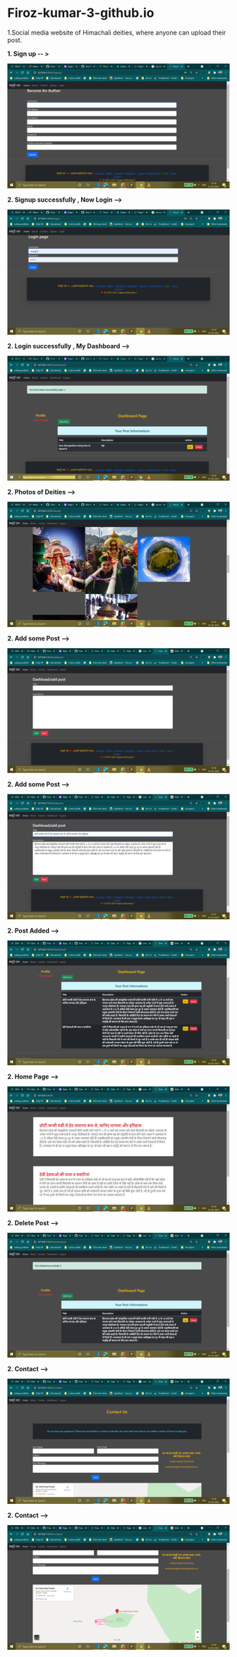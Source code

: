 # Firoz-kumar-3-github.io

1.Social media website of Himachali deities, where anyone can upload their post.


**1. Sign up -- >** 

![Screenshott1](https://github.com/Firoz-Thakur/Django-game/blob/master/Shyati%20nag%20image/Screenshott1.png)

**2. Signup successfully , Now Login -->**



![Screenshot2](https://github.com/Firoz-Thakur/Django-game/blob/master/Shyati%20nag%20image/Screenshot2.png)


**2. Login successfully , My Dashboard  -->**

![Screenshot3](https://github.com/Firoz-Thakur/Django-game/blob/master/Shyati%20nag%20image/Screenshot3.png)

**2. Photos of Deities  -->**

![Screenshot6](https://github.com/Firoz-Thakur/Django-game/blob/master/Shyati%20nag%20image/Screenshot6.png)



**2. Add some Post -->**

![Screenshot8](https://github.com/Firoz-Thakur/Django-game/blob/master/Shyati%20nag%20image/Screenshot8.png)



**2. Add some Post -->**

![Screenshot9](https://github.com/Firoz-Thakur/Django-game/blob/master/Shyati%20nag%20image/Screenshot9.png)



**2. Post Added -->**

![Screenshot11](https://github.com/Firoz-Thakur/Django-game/blob/master/Shyati%20nag%20image/Screenshot11.png)



**2. Home Page -->**

![Screenshot12](https://github.com/Firoz-Thakur/Django-game/blob/master/Shyati%20nag%20image/Screenshot12.png)



**2. Delete Post -->**

![Screenshot1](https://github.com/Firoz-Thakur/Django-game/blob/master/Shyati%20nag%20image/Screenshot1.png)


**2. Contact -->**

![Screenshot13](https://github.com/Firoz-Thakur/Django-game/blob/master/Shyati%20nag%20image/Screenshot13.png)

**2. Contact -->**

![Screenshot14](https://github.com/Firoz-Thakur/Django-game/blob/master/Shyati%20nag%20image/Screenshot14.png)

































